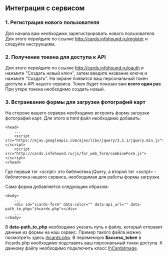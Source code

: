 ## Интеграция с сервисом

### 1. Регистрация нового пользователя
Для начала вам необходимо зарегистрировать нового пользователя. Для этого перейдите по ссылке http://cards.infohound.ru/register и следуйте инструкциям.

### 2. Получение токена для доступа к API
Для этого перейдите по ссылке http://cards.infohound.ru/oauth и нажмите "Создать новый ключ", затем введите название ключа и нажмите "Создать". На экране появится ваш персональный токен доступа к API нашего сервиса. Токен будет показан вам **всего один раз**. При утере токена необходимо создать новый.

### 3. Встраивание формы для загрузки фотографий карт
На стороне вашего сервера необходимо встроить форму загрузки фотографий карт. Для этого в html файл необходимо добавить:
```
<head>
    ...
    <script src="https://ajax.googleapis.com/ajax/libs/jquery/3.2.1/jquery.min.js"></script>
    <script src="http://cards.infohound.ru/js/for_web_form/combineForm.js"></script>
</head>

```
Где первый тэг \<script\> это библиотека jQuery, а второй тэг \<script\> - библиотека нашего сервиса, необходимая для работы формы загрузки.

Сама форма добавляется следующим образом:
```
<body>
    ...
    <div id="icards-form" data-color="" data-api_url="" data-path_to_php="ihcards.php"></div>
    ...
</body>
```
В **data-path_to_php** необходимо указать путь к файлу, который отправит данные из формы на наш сервис. Пример такого файла можно посмотреть здесь [ihcards.php](https://github.com/infohoundru/cards-php-sdk/blob/master/examples/ihcards.php).
В переменную **$access_token** в ihcards.php необходимо подставить ваш персональный токен доступа. К данному файлу необходимо подключить класс [IhCardsImage](https://github.com/infohoundru/cards-php-sdk/blob/master/src/IhCardsImage.php).